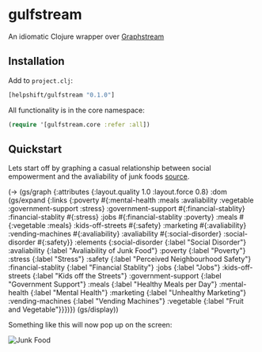 # gulfstream

An idiomatic Clojure wrapper over [Graphstream](http://graphstream-project.org/)

## Installation

Add to `project.clj`:

```clojure
[helpshift/gulfstream "0.1.0"]
```

All functionality is in the core namespace:

```clojure
(require '[gulfstream.core :refer :all])
```

## Quickstart

Lets start off by graphing a casual relationship between social empowerment and the avaliability of junk foods [source](http://ih.constantcontact.com/fs076/1103736801437/img/25.png?a=1110052009119).

(-> (gs/graph
     {:attributes {:layout.quality 1.0 :layout.force 0.8}
      :dom (gs/expand {:links
                       {:poverty #{:mental-health :meals :avaliability :vegetable :government-support :stress}
                        :government-support #{:financial-stablity}
                        :financial-stablity #{:stress}
                        :jobs #{:financial-stablity :poverty}
                        :meals #{:vegetable :meals}
                        :kids-off-streets #{:safety}
                        :marketing #{:avaliability}
                        :vending-machines #{:avaliability}
                        :avaliability #{:social-disorder}
                        :social-disorder #{:safety}}
                       :elements
                       {:social-disorder    {:label "Social Disorder"}
                        :avaliability       {:label "Avaliability of Junk Food"}
                        :poverty            {:label "Poverty"}
                        :stress             {:label "Stress"}
                        :safety             {:label "Perceived Neighbourhood Safety"}
                        :financial-stablity {:label "Financial Stablity"}
                        :jobs               {:label "Jobs"}
                        :kids-off-streets   {:label "Kids off the Streets"}
                        :government-support {:label "Government Support"}
                        :meals              {:label "Healthy Meals per Day"}
                        :mental-health      {:label "Mental Health"}
                        :marketing          {:label "Unhealthy Marketing"}
                        :vending-machines   {:label "Vending Machines"}
                        :vegetable          {:label "Fruit and Vegetable"}}})})
    (gs/display))

Something like this will now pop up on the screen:

![Junk Food](https://cloud.githubusercontent.com/assets/1455572/9034089/aab032a8-39ea-11e5-8b72-689fa7247be5.png)
